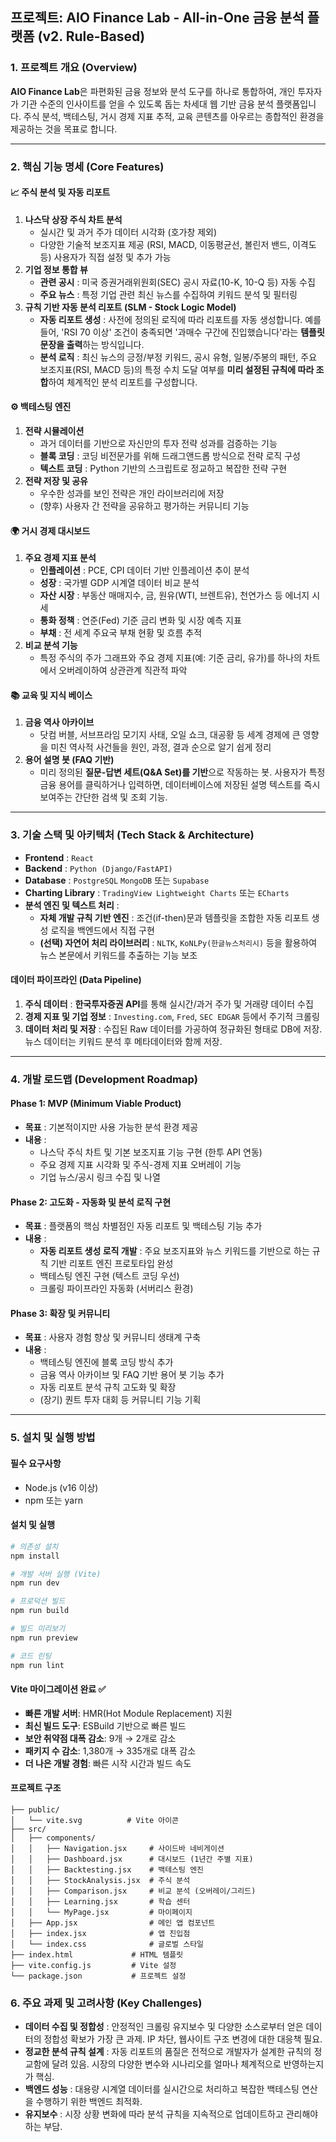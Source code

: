 ## 프로젝트: AIO Finance Lab - All-in-One 금융 분석 플랫폼 (v2. Rule-Based)

### 1. 프로젝트 개요 (Overview)

**AIO Finance Lab**은 파편화된 금융 정보와 분석 도구를 하나로 통합하여, 개인 투자자가 기관 수준의 인사이트를 얻을 수 있도록 돕는 차세대 웹 기반 금융 분석 플랫폼입니다. 주식 분석, 백테스팅, 거시 경제 지표 추적, 교육 콘텐츠를 아우르는 종합적인 환경을 제공하는 것을 목표로 합니다.

---

### 2. 핵심 기능 명세 (Core Features)

#### 📈 주식 분석 및 자동 리포트

1. **나스닥 상장 주식 차트 분석**
   - 실시간 및 과거 주가 데이터 시각화 (호가창 제외)
   - 다양한 기술적 보조지표 제공 (RSI, MACD, 이동평균선, 볼린저 밴드, 이격도 등) 사용자가 직접 설정 및 추가 가능
2. **기업 정보 통합 뷰**
   - **관련 공시** : 미국 증권거래위원회(SEC) 공시 자료(10-K, 10-Q 등) 자동 수집
   - **주요 뉴스** : 특정 기업 관련 최신 뉴스를 수집하여 키워드 분석 및 필터링
3. **규칙 기반 자동 분석 리포트 (SLM - Stock Logic Model)**
   - **자동 리포트 생성** : 사전에 정의된 로직에 따라 리포트를 자동 생성합니다. 예를 들어, 'RSI 70 이상' 조건이 충족되면 '과매수 구간에 진입했습니다'라는 **템플릿 문장을 출력**하는 방식입니다.
   - **분석 로직** : 최신 뉴스의 긍정/부정 키워드, 공시 유형, 일봉/주봉의 패턴, 주요 보조지표(RSI, MACD 등)의 특정 수치 도달 여부를 **미리 설정된 규칙에 따라 조합**하여 체계적인 분석 리포트를 구성합니다.

#### ⚙️ 백테스팅 엔진

1. **전략 시뮬레이션**
   - 과거 데이터를 기반으로 자신만의 투자 전략 성과를 검증하는 기능
   - **블록 코딩** : 코딩 비전문가를 위해 드래그앤드롭 방식으로 전략 로직 구성
   - **텍스트 코딩** : Python 기반의 스크립트로 정교하고 복잡한 전략 구현
2. **전략 저장 및 공유**
   - 우수한 성과를 보인 전략은 개인 라이브러리에 저장
   - (향후) 사용자 간 전략을 공유하고 평가하는 커뮤니티 기능

#### 🌍 거시 경제 대시보드

1. **주요 경제 지표 분석**
   - **인플레이션** : PCE, CPI 데이터 기반 인플레이션 추이 분석
   - **성장** : 국가별 GDP 시계열 데이터 비교 분석
   - **자산 시장** : 부동산 매매지수, 금, 원유(WTI, 브렌트유), 천연가스 등 에너지 시세
   - **통화 정책** : 연준(Fed) 기준 금리 변화 및 시장 예측 지표
   - **부채** : 전 세계 주요국 부채 현황 및 흐름 추적
2. **비교 분석 기능**
   - 특정 주식의 주가 그래프와 주요 경제 지표(예: 기준 금리, 유가)를 하나의 차트에서 오버레이하여 상관관계 직관적 파악

#### 📚 교육 및 지식 베이스

1. **금융 역사 아카이브**
   - 닷컴 버블, 서브프라임 모기지 사태, 오일 쇼크, 대공황 등 세계 경제에 큰 영향을 미친 역사적 사건들을 원인, 과정, 결과 순으로 알기 쉽게 정리
2. **용어 설명 봇 (FAQ 기반)**
   - 미리 정의된 **질문-답변 세트(Q&A Set)를 기반**으로 작동하는 봇. 사용자가 특정 금융 용어를 클릭하거나 입력하면, 데이터베이스에 저장된 설명 텍스트를 즉시 보여주는 간단한 검색 및 조회 기능.

---

### 3. 기술 스택 및 아키텍처 (Tech Stack & Architecture)

- **Frontend** : `React`
- **Backend** : `Python (Django/FastAPI)`
- **Database** :
  `PostgreSQL`
  `MongoDB` 또는 `Supabase`
- **Charting Library** : `TradingView Lightweight Charts` 또는 `ECharts`
- **분석 엔진 및 텍스트 처리** :
  - **자체 개발 규칙 기반 엔진** : 조건(if-then)문과 템플릿을 조합한 자동 리포트 생성 로직을 백엔드에서 직접 구현
  - **(선택) 자연어 처리 라이브러리** : `NLTK`, `KoNLPy(한글뉴스처리시)` 등을 활용하여 뉴스 본문에서 키워드를 추출하는 기능 보조

#### 데이터 파이프라인 (Data Pipeline)

1. **주식 데이터** : **한국투자증권 API**를 통해 실시간/과거 주가 및 거래량 데이터 수집
2. **경제 지표 및 기업 정보** : `Investing.com`, `Fred`, `SEC EDGAR` 등에서 주기적 크롤링
3. **데이터 처리 및 저장** : 수집된 Raw 데이터를 가공하여 정규화된 형태로 DB에 저장. 뉴스 데이터는 키워드 분석 후 메타데이터와 함께 저장.

---

### 4. 개발 로드맵 (Development Roadmap)

#### Phase 1: MVP (Minimum Viable Product)

- **목표** : 기본적이지만 사용 가능한 분석 환경 제공
- **내용** :
  - 나스닥 주식 차트 및 기본 보조지표 기능 구현 (한투 API 연동)
  - 주요 경제 지표 시각화 및 주식-경제 지표 오버레이 기능
  - 기업 뉴스/공시 링크 수집 및 나열

#### Phase 2: 고도화 - 자동화 및 분석 로직 구현

- **목표** : 플랫폼의 핵심 차별점인 자동 리포트 및 백테스팅 기능 추가
- **내용** :
  - **자동 리포트 생성 로직 개발** : 주요 보조지표와 뉴스 키워드를 기반으로 하는 규칙 기반 리포트 엔진 프로토타입 완성
  - 백테스팅 엔진 구현 (텍스트 코딩 우선)
  - 크롤링 파이프라인 자동화 (서버리스 환경)

#### Phase 3: 확장 및 커뮤니티

- **목표** : 사용자 경험 향상 및 커뮤니티 생태계 구축
- **내용** :
  - 백테스팅 엔진에 블록 코딩 방식 추가
  - 금융 역사 아카이브 및 FAQ 기반 용어 봇 기능 추가
  - 자동 리포트 분석 규칙 고도화 및 확장
  - (장기) 퀀트 투자 대회 등 커뮤니티 기능 기획

---

### 5. 설치 및 실행 방법

#### 필수 요구사항

- Node.js (v16 이상)
- npm 또는 yarn

#### 설치 및 실행

```bash
# 의존성 설치
npm install

# 개발 서버 실행 (Vite)
npm run dev

# 프로덕션 빌드
npm run build

# 빌드 미리보기
npm run preview

# 코드 린팅
npm run lint
```

#### Vite 마이그레이션 완료 ✅

- **빠른 개발 서버**: HMR(Hot Module Replacement) 지원
- **최신 빌드 도구**: ESBuild 기반으로 빠른 빌드
- **보안 취약점 대폭 감소**: 9개 → 2개로 감소
- **패키지 수 감소**: 1,380개 → 335개로 대폭 감소
- **더 나은 개발 경험**: 빠른 시작 시간과 빌드 속도

#### 프로젝트 구조

```
├── public/
│   └── vite.svg          # Vite 아이콘
├── src/
│   ├── components/
│   │   ├── Navigation.jsx     # 사이드바 네비게이션
│   │   ├── Dashboard.jsx      # 대시보드 (1년간 주별 지표)
│   │   ├── Backtesting.jsx    # 백테스팅 엔진
│   │   ├── StockAnalysis.jsx  # 주식 분석
│   │   ├── Comparison.jsx     # 비교 분석 (오버레이/그리드)
│   │   ├── Learning.jsx       # 학습 센터
│   │   └── MyPage.jsx         # 마이페이지
│   ├── App.jsx                # 메인 앱 컴포넌트
│   ├── index.jsx              # 앱 진입점
│   └── index.css              # 글로벌 스타일
├── index.html             # HTML 템플릿
├── vite.config.js         # Vite 설정
└── package.json           # 프로젝트 설정
```

### 6. 주요 과제 및 고려사항 (Key Challenges)

- **데이터 수집 및 정합성** : 안정적인 크롤링 유지보수 및 다양한 소스로부터 얻은 데이터의 정합성 확보가 가장 큰 과제. IP 차단, 웹사이트 구조 변경에 대한 대응책 필요.
- **정교한 분석 규칙 설계** : 자동 리포트의 품질은 전적으로 개발자가 설계한 규칙의 정교함에 달려 있음. 시장의 다양한 변수와 시나리오를 얼마나 체계적으로 반영하는지가 핵심.
- **백엔드 성능** : 대용량 시계열 데이터를 실시간으로 처리하고 복잡한 백테스팅 연산을 수행하기 위한 백엔드 최적화.
- **유지보수** : 시장 상황 변화에 따라 분석 규칙을 지속적으로 업데이트하고 관리해야 하는 부담.
